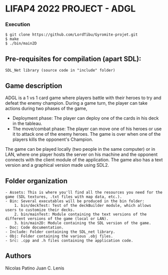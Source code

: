 # LIFAP4 2022 PROJECT - ADGL

### Execution

```
$ git clone https://github.com/LordTibu/Gyromite-projet.git
$ make
$ ./bin/main2D
```

## Pre-requisites for compilation (apart SDL):
   ```
  SDL_Net library (source code in "include" folder)
   ```
## Game description

ADGL is a 1 vs 1 card game where players battle with their heroes to try and defeat the enemy champion.
During a game turn, the player can take actions during two phases of the game,
- Deployment phase: The player can deploy one of the cards in his deck in the tableau.
- The move/combat phase: The player can move one of his heroes or use it to attack one of the enemy heroes.
The game is over when one of the players kills the opponent's Champion.

The game can be played locally (two people in the same computer) or in LAN, where one player hosts the server on his machine and the opponent connects with the client module of the application.
The game also has a text version and a graphical version made using SDL2.

## Folder organization
```
- Assets: This is where you'll find all the resources you need for the game (SDL textures, .txt files with map data, etc.).
- Bin: Several executables will be produced in the bin folder:
	1. bin/deckTest: Test of the deckBuilder module, which allows users to customize their decks.
	2. bin/mainTest: Module containing the text versions of the different versions of the game (local or LAN).
	3. bin/main2D: Module containing the SDL version of the game.
- Doc: Code documentation.
- Include: Folder containing the SDL_net library.
- Obj: Folder containing the various .obj files.
- Src: .cpp and .h files containing the application code.
```
## Authors
Nicolas Patino
Juan C. Lenis


